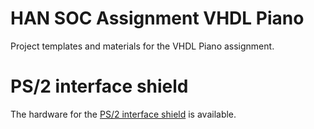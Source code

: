 # HAN SOC Assignment VHDL Piano

Project templates and materials for the VHDL Piano assignment.

# PS/2 interface shield
The hardware for the [PS/2 interface shield](hardware/README.md) is available.